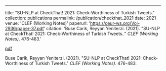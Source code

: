 ---
title: "SU-NLP at CheckThat! 2021: Check-Worthiness of Turkish Tweets."
collection: publications
permalink: /publication/checkthat_2021
date: 2021
venue: 'CLEF (Working Notes)'
paperurl: 'https://ceur-ws.org/Vol-2936/paper-37.pdf'
citation: 'Buse Carik, Reyyan Yeniterzi. (2021). "SU-NLP at CheckThat! 2021: Check-Worthiness of Turkish Tweets.." <i>CLEF (Working Notes)</i>. 476-483.'

[pdf](https://ceur-ws.org/Vol-2936/paper-37.pdf)

Buse Carik, Reyyan Yeniterzi. (2021). "SU-NLP at CheckThat! 2021: Check-Worthiness of Turkish Tweets." <i>CLEF (Working Notes)</i>. 476-483.